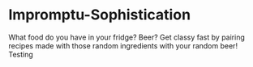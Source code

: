 # Impromptu-Sophistication
What food do you have in your fridge? Beer? Get classy fast by pairing recipes made with those random ingredients with your random beer!
Testing